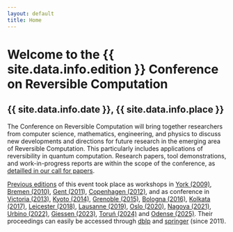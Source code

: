```yaml
---
layout: default
title: Home
---
```


# Welcome to the {{ site.data.info.edition }} Conference on Reversible Computation

## {{ site.data.info.date }}, {{ site.data.info.place }}

The Conference on Reversible Computation will bring together researchers from computer science, mathematics, engineering, and physics to discuss new developments and directions for future research in the emerging area of Reversible Computation. This particularly includes applications of reversibility in quantum computation. Research papers, tool demonstrations, and work-in-progress reports are within the scope of the conference, as [detailled in our call for papers](/cfp).

[Previous editions](previous/) of this event took place as workshops in [York (2009)](https://www.cs.le.ac.uk/events/RC2009/), [Bremen (2010)](https://web.archive.org/web/http://reversible-computation.org/2010/), [Gent (2011)](https://web.archive.org/web/http://reversible-computation.org/2011/), [Copenhagen (2012)](https://web.archive.org/web/20240528165844/https://www.reversible-computation.org/2012/), and as conference in [Victoria (2013)](https://web.archive.org/web/20131211045725/http://www.reversible-computation.org/2013/cms/), [Kyoto (2014)](https://web.archive.org/web/http://reversible-computation.org/2014/), [Grenoble (2015)](https://web.archive.org/web/http://reversible-computation.org/2015/), [Bologna (2016)](https://web.archive.org/web/http://reversible-computation.org/2016/), [Kolkata (2017)](https://web.archive.org/web/http://reversible-computation.org/2017/), [Leicester (2018)](http://web.archive.org/web/20190116083313/http://reversible-computation.org/2018/), [Lausanne (2019)](https://reversible-computation.github.io/2019/), [Oslo (2020)](http://reversible-computation-2020.github.io/), [Nagoya (2021)](http://reversible-computation-2021.github.io/), [Urbino (2022)](http://reversible-computation-2022.github.io/), [Giessen (2023)](https://reversible-computation-2023.github.io/site/), [Toruń (2024)](https://rc2024.mat.umk.pl/) and [Odense (2025)](https://reversible-computation-2025.github.io/). 
Their proceedings can easily be accessed through [dblp](https://dblp.uni-trier.de/db/conf/rc/index.html) and [springer](https://link.springer.com/conference/rc) (since 2011).
